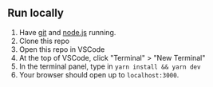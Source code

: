 ## Run locally

1. Have [git](https://git-scm.com/downloads) and [node.js](https://nodejs.org/en/download) running. 
1. Clone this repo
1. Open this repo in VSCode
1. At the top of VSCode, click "Terminal" > "New Terminal"
1. In the terminal panel, type in `yarn install && yarn dev`
1. Your browser should open up to `localhost:3000`. 
